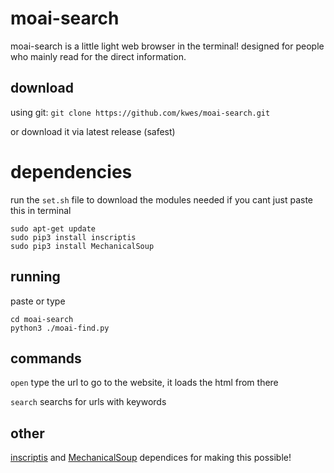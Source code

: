 # moai-search
moai-search is a little light web browser in the terminal! designed for people who mainly read for the direct information.

## download
using git:
```git clone https://github.com/kwes/moai-search.git```

or download it via latest release (safest)

# dependencies
run the ```set.sh``` file to download the modules needed
if you cant just paste this in terminal

```
sudo apt-get update
sudo pip3 install inscriptis
sudo pip3 install MechanicalSoup
```
## running
paste or type
```
cd moai-search
python3 ./moai-find.py
```
## commands
```open``` type the url to go to the website, it loads the html from there

```search``` searchs for urls with keywords

## other
[inscriptis](https://github.com/weblyzard/inscriptis) and [MechanicalSoup](https://github.com/MechanicalSoup/MechanicalSoup) dependices for making this possible!
